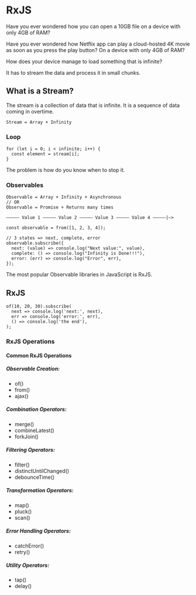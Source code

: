 # RxJS

Have you ever wondered how you can open a 10GB file on a device with only 4GB of RAM?

Have you ever wondered how Netflix app can play a cloud-hosted 4K movie as soon as you press the play button? On a device with only 4GB of RAM?

How does your device manage to load something that is infinite?

It has to stream the data and process it in small chunks.

## What is a Stream?

The stream is a collection of data that is infinite. It is a sequence of data coming in overtime.

```
Stream = Array + Infinity
```

### Loop

```
for (let i = 0; i < infinite; i++) { 
  const element = stream[i]; 
}
```

The problem is how do you know when to stop it.

### Observables

```
Observable = Array + Infinity + Asynchronous
// OR
Observable = Promise + Returns many times
```

```
————— Value 1 ————— Value 2 ————— Value 3 ————— Value 4 —————|—>
```

```
const observable = from([1, 2, 3, 4]); 
  
// 3 states => next, complete, error 
observable.subscribe({ 
  next: (value) => console.log("Next value:", value), 
  complete: () => console.log("Infinity is Done!!!"), 
  error: (err) => console.log("Error", err), 
});
```

The most popular Observable libraries in JavaScript is RxJS.

## RxJS

```
of(10, 20, 30).subscribe( 
  next => console.log('next:', next), 
  err => console.log('error:', err), 
  () => console.log('the end'), 
);

```

### RxJS Operations

#### Common RxJS Operations

##### Observable Creation:

* of()
* from()
* ajax()

##### Combination Operators:

* merge()
* combineLatest()
* forkJoin()

##### Filtering Operators:

* filter()
* distinctUntilChanged()
* debounceTime()

##### Transformation Operators:

* map()
* pluck()
* scan()

##### Error Handling Operators:

* catchError()
* retry()

##### Utility Operators:

* tap()
* delay()
